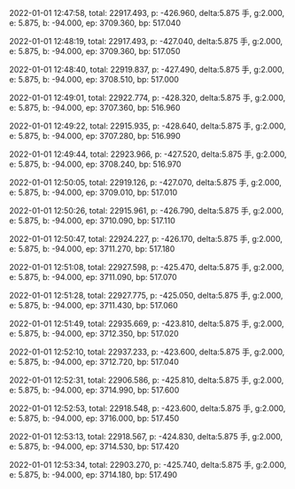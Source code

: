 2022-01-01 12:47:58, total: 22917.493, p: -426.960, delta:5.875 手, g:2.000, e: 5.875, b: -94.000, ep: 3709.360, bp: 517.040

2022-01-01 12:48:19, total: 22917.493, p: -427.040, delta:5.875 手, g:2.000, e: 5.875, b: -94.000, ep: 3709.360, bp: 517.050

2022-01-01 12:48:40, total: 22919.837, p: -427.490, delta:5.875 手, g:2.000, e: 5.875, b: -94.000, ep: 3708.510, bp: 517.000

2022-01-01 12:49:01, total: 22922.774, p: -428.320, delta:5.875 手, g:2.000, e: 5.875, b: -94.000, ep: 3707.360, bp: 516.960

2022-01-01 12:49:22, total: 22915.935, p: -428.640, delta:5.875 手, g:2.000, e: 5.875, b: -94.000, ep: 3707.280, bp: 516.990

2022-01-01 12:49:44, total: 22923.966, p: -427.520, delta:5.875 手, g:2.000, e: 5.875, b: -94.000, ep: 3708.240, bp: 516.970

2022-01-01 12:50:05, total: 22919.126, p: -427.070, delta:5.875 手, g:2.000, e: 5.875, b: -94.000, ep: 3709.010, bp: 517.010

2022-01-01 12:50:26, total: 22915.961, p: -426.790, delta:5.875 手, g:2.000, e: 5.875, b: -94.000, ep: 3710.090, bp: 517.110

2022-01-01 12:50:47, total: 22924.227, p: -426.170, delta:5.875 手, g:2.000, e: 5.875, b: -94.000, ep: 3711.270, bp: 517.180

2022-01-01 12:51:08, total: 22927.598, p: -425.470, delta:5.875 手, g:2.000, e: 5.875, b: -94.000, ep: 3711.090, bp: 517.070

2022-01-01 12:51:28, total: 22927.775, p: -425.050, delta:5.875 手, g:2.000, e: 5.875, b: -94.000, ep: 3711.430, bp: 517.060

2022-01-01 12:51:49, total: 22935.669, p: -423.810, delta:5.875 手, g:2.000, e: 5.875, b: -94.000, ep: 3712.350, bp: 517.020

2022-01-01 12:52:10, total: 22937.233, p: -423.600, delta:5.875 手, g:2.000, e: 5.875, b: -94.000, ep: 3712.720, bp: 517.040

2022-01-01 12:52:31, total: 22906.586, p: -425.810, delta:5.875 手, g:2.000, e: 5.875, b: -94.000, ep: 3714.990, bp: 517.600

2022-01-01 12:52:53, total: 22918.548, p: -423.600, delta:5.875 手, g:2.000, e: 5.875, b: -94.000, ep: 3716.000, bp: 517.450

2022-01-01 12:53:13, total: 22918.567, p: -424.830, delta:5.875 手, g:2.000, e: 5.875, b: -94.000, ep: 3714.530, bp: 517.420

2022-01-01 12:53:34, total: 22903.270, p: -425.740, delta:5.875 手, g:2.000, e: 5.875, b: -94.000, ep: 3714.180, bp: 517.490